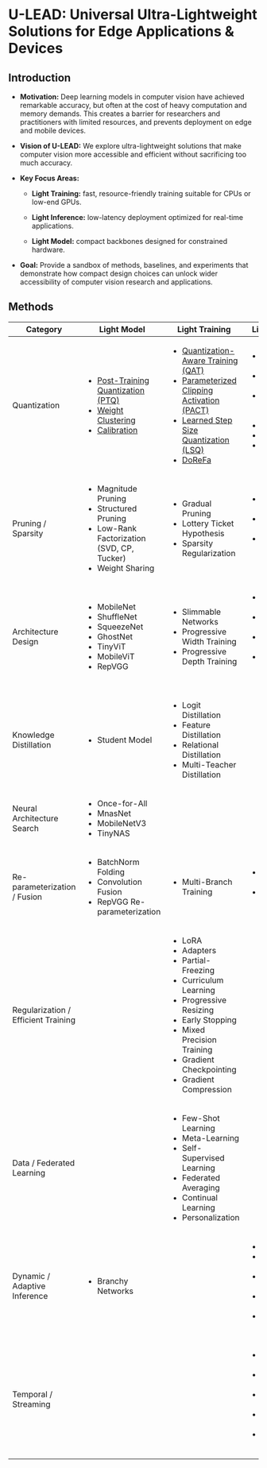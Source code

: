 # U-LEAD: Universal Ultra-Lightweight Solutions for Edge Applications & Devices

## Introduction

- **Motivation:** Deep learning models in computer vision have achieved remarkable accuracy, but often at the cost of heavy computation and memory demands. This creates a barrier for researchers and practitioners with limited resources, and prevents deployment on edge and mobile devices.

- **Vision of U-LEAD:** We explore ultra-lightweight solutions that make computer vision more accessible and efficient without sacrificing too much accuracy.

- **Key Focus Areas:**

  - **Light Training:** fast, resource-friendly training suitable for CPUs or low-end GPUs.

  - **Light Inference:** low-latency deployment optimized for real-time applications.

  - **Light Model:** compact backbones designed for constrained hardware.

- **Goal:** Provide a sandbox of methods, baselines, and experiments that demonstrate how compact design choices can unlock wider accessibility of computer vision research and applications.

## Methods

<table width="100%">
  <thead>
    <tr>
      <th width="25%">Category</th>
      <th width="25%">Light Model</th>
      <th width="25%">Light Training</th>
      <th width="25%">Light Inference</th>
    </tr>
  </thead>
  <tbody>
    <tr>
      <td>Quantization</td>
      <td>
        <ul>
          <li><a href="">Post-Training Quantization (PTQ)</a></li>
          <li><a href="https://arxiv.org/abs/1811.01907" title="A Unified Framework of DNN Weight Pruning and Weight Clustering/Quantization Using ADMM">Weight Clustering</a></li>
          <li><a href="">Calibration</a></li>
        </ul>
      </td>
      <td>
        <ul>
          <li><a href="">Quantization-Aware Training (QAT)</a></li>
          <li><a href="">Parameterized Clipping Activation (PACT)</a></li>
          <li><a href="">Learned Step Size Quantization (LSQ)</a></li>
          <li><a href="">DoReFa</a></li>
        </ul>
      </td>
      <td>
        <ul>
          <li>INT8 Runtime Kernels</li>
          <li>INT4 Runtime Kernels</li>
          <li>Mixed Precision Execution</li>
          <li>TensorRT</li>
          <li>TVM</li>
          <li>ONNX Runtime</li>
        </ul>
      </td>
    </tr>
    <tr>
      <td>Pruning / Sparsity</td>
      <td>
        <ul>
          <li>Magnitude Pruning</li>
          <li>Structured Pruning</li>
          <li>Low-Rank Factorization (SVD, CP, Tucker)</li>
          <li>Weight Sharing</li>
        </ul>
      </td>
      <td>
        <ul>
          <li>Gradual Pruning</li>
          <li>Lottery Ticket Hypothesis</li>
          <li>Sparsity Regularization</li>
        </ul>
      </td>
      <td>
        <ul>
          <li>N:M Sparse Kernels</li>
          <li>Sparse Matrix Multiplication</li>
          <li>Hardware-Accelerated Sparsity</li>
        </ul>
      </td>
    </tr>
    <tr>
      <td>Architecture Design</td>
      <td>
        <ul>
          <li>MobileNet</li>
          <li>ShuffleNet</li>
          <li>SqueezeNet</li>
          <li>GhostNet</li>
          <li>TinyViT</li>
          <li>MobileViT</li>
          <li>RepVGG</li>
        </ul>
      </td>
      <td>
        <ul>
          <li>Slimmable Networks</li>
          <li>Progressive Width Training</li>
          <li>Progressive Depth Training</li>
        </ul>
      </td>
      <td>
        <ul>
          <li>Dynamic Depth</li>
          <li>Dynamic Width</li>
          <li>Dynamic Convolution</li>
          <li>Input-Adaptive Routing</li>
        </ul>
      </td>
    </tr>
    <tr>
      <td>Knowledge Distillation</td>
      <td>
        <ul>
          <li>Student Model</li>
        </ul>
      </td>
      <td>
        <ul>
          <li>Logit Distillation</li>
          <li>Feature Distillation</li>
          <li>Relational Distillation</li>
          <li>Multi-Teacher Distillation</li>
        </ul>
      </td>
      <td>
        <ul></ul>
      </td>
    </tr>
    <tr>
      <td>Neural Architecture Search</td>
      <td>
        <ul>
          <li>Once-for-All</li>
          <li>MnasNet</li>
          <li>MobileNetV3</li>
          <li>TinyNAS</li>
        </ul>
      </td>
      <td>
        <ul></ul>
      </td>
      <td>
        <ul></ul>
      </td>
    </tr>
    <tr>
      <td>Re-parameterization / Fusion</td>
      <td>
        <ul>
          <li>BatchNorm Folding</li>
          <li>Convolution Fusion</li>
          <li>RepVGG Re-parameterization</li>
        </ul>
      </td>
      <td>
        <ul>
          <li>Multi-Branch Training</li>
        </ul>
      </td>
      <td>
        <ul>
          <li>Operator Fusion</li>
          <li>Kernel Scheduling</li>
        </ul>
      </td>
    </tr>
    <tr>
      <td>Regularization / Efficient Training</td>
      <td>
        <ul></ul>
      </td>
      <td>
        <ul>
          <li>LoRA</li>
          <li>Adapters</li>
          <li>Partial-Freezing</li>
          <li>Curriculum Learning</li>
          <li>Progressive Resizing</li>
          <li>Early Stopping</li>
          <li>Mixed Precision Training</li>
          <li>Gradient Checkpointing</li>
          <li>Gradient Compression</li>
        </ul>
      </td>
      <td>
        <ul></ul>
      </td>
    </tr>
    <tr>
      <td>Data / Federated Learning</td>
      <td>
        <ul></ul>
      </td>
      <td>
        <ul>
          <li>Few-Shot Learning</li>
          <li>Meta-Learning</li>
          <li>Self-Supervised Learning</li>
          <li>Federated Averaging</li>
          <li>Continual Learning</li>
          <li>Personalization</li>
        </ul>
      </td>
      <td>
        <ul></ul>
      </td>
    </tr>
    <tr>
      <td>Dynamic / Adaptive Inference</td>
      <td>
        <ul>
          <li>Branchy Networks</li>
        </ul>
      </td>
      <td>
        <ul></ul>
      </td>
      <td>
        <ul>
          <li>Early-Exit</li>
          <li>Cascaded Models</li>
          <li>Anytime Prediction</li>
          <li>Edge–Cloud Split</li>
          <li>Adaptive Resolution</li>
        </ul>
      </td>
    </tr>
    <tr>
      <td>Temporal / Streaming</td>
      <td>
        <ul></ul>
      </td>
      <td>
        <ul></ul>
      </td>
      <td>
        <ul>
          <li>Feature Caching</li>
          <li>Key-Frame Propagation</li>
          <li>Asynchronous Inference</li>
          <li>Batchless Inference</li>
          <li>Memory Pinning</li>
        </ul>
      </td>
    </tr>
  </tbody>
</table>
